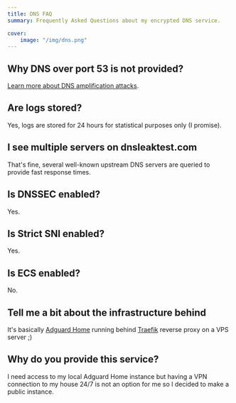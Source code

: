 ```yaml
---
title: DNS FAQ
summary: Frequently Asked Questions about my encrypted DNS service.

cover:
    image: "/img/dns.png"
---
```


## Why DNS over port 53 is not provided?

[Learn more about DNS amplification attacks](https://www.cloudflare.com/learning/ddos/dns-amplification-ddos-attack/).

## Are logs stored?

Yes, logs are stored for 24 hours for statistical purposes only (I promise).

## I see multiple servers on dnsleaktest.com

That's fine, several well-known upstream DNS servers are queried to provide fast response times.

## Is DNSSEC enabled?

Yes.

## Is Strict SNI enabled?

Yes.

## Is ECS enabled?

No.

## Tell me a bit about the infrastructure behind

It's basically [Adguard Home](https://github.com/AdguardTeam/AdGuardHome) running behind [Traefik](https://doc.traefik.io/traefik/) reverse proxy on a VPS server ;)

## Why do you provide this service?

I need access to my local Adguard Home instance but having a VPN connection to my house 24/7 is not an option for me so I decided to make a public instance.
